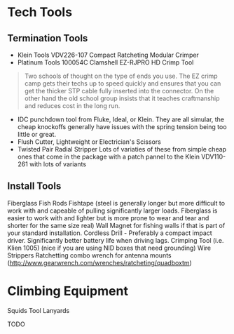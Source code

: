 <!-- TITLE: Tech Tools -->
<!-- SUBTITLE: In the bag or on the truck, a list of tools that make installs, construction, and maintenance fast and easy. -->

# Tech Tools
## Termination Tools
* Klein Tools VDV226-107 Compact Ratcheting Modular Crimper
* Platinum Tools 100054C Clamshell EZ-RJPRO HD Crimp Tool
> Two schools of thought on the type of ends you use. The EZ crimp camp gets their techs up to speed quickly and ensures that you can get the thicker STP cable fully inserted into the connector. On the other hand the old school group insists that it teaches craftmanship and reduces cost in the long run.
*  IDC punchdown tool from Fluke, Ideal, or Klein. They are all simular, the cheap knockoffs generally have issues with the spring tension being too little or great.
*  Flush Cutter, Lightweight or Electrician's Scissors
*  Twisted Pair Radial Stripper Lots of variaties of these from simple cheap ones that come in the package with a patch pannel to the Klein VDV110-261 with lots of variants

## Install Tools
Fiberglass Fish Rods
Fishtape (steel is generally longer but more difficult to work with and capeable of pulling significantly larger loads. Fiberglass is easier to work with and lighter but is more prone to wear and tear and shorter for the same size real)
Wall Magnet for fishing walls if that is part of your standard installation.
Cordless Drill - Preferably a compact impact driver. Significantly better battery life when driving lags.
Crimping Tool (i.e. Klien 1005) (nice if you are using NID boxes that need grounding)
Wire Strippers
Ratchetting combo wrench for antenna mounts (http://www.gearwrench.com/wrenches/ratcheting/quadboxtm)

# Climbing Equipment
Squids Tool Lanyards

TODO